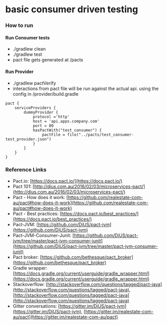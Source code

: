 # basic consumer driven testing

### How to run
#### Run Consumer tests 
* ./gradlew clean
* ./gradlew test
* pact file gets generated at /pacts

#### Run Provider
* ./gradlew pactVerify
* interactions from pact file will be run against the actual api.
using the config in /provider/build.gradle
```
pact {
    serviceProviders {
        dummyProvider {
            protocol ='http'
            host = 'api.apps.company.com'
            port = 80
            hasPactWith("test_consumer") {
                pactFile = file("../pacts/test_consumer-test_provider.json")
            }
        }
    }
}
```
### Reference Links
* Pact.io: [https://docs.pact.io/](https://docs.pact.io/)
* Pact 101: [http://dius.com.au/2016/02/03/microservices-pact/](http://dius.com.au/2016/02/03/microservices-pact/)
* Pact - How does it work: [https://github.com/realestate-com-au/pact#how-does-it-work](https://github.com/realestate-com-au/pact#how-does-it-work)
* Pact - Best practices: [https://docs.pact.io/best_practices/](https://docs.pact.io/best_practices/) 
* Pact-JVM: [https://github.com/DiUS/pact-jvm](https://github.com/DiUS/pact-jvm)
* Pact-JVM-Consumer-Junit: [https://github.com/DiUS/pact-jvm/tree/master/pact-jvm-consumer-junit](https://github.com/DiUS/pact-jvm/tree/master/pact-jvm-consumer-junit)
* Pact broker: [https://github.com/bethesque/pact_broker](https://github.com/bethesque/pact_broker)
* Gradle wrapper: [https://docs.gradle.org/current/userguide/gradle_wrapper.html](https://docs.gradle.org/current/userguide/gradle_wrapper.html)
* Stackoverflow: [http://stackoverflow.com/questions/tagged/pact-java](http://stackoverflow.com/questions/tagged/pact-java), [http://stackoverflow.com/questions/tagged/pact-java](http://stackoverflow.com/questions/tagged/pact-java)
* Gitter conversations: [https://gitter.im/DiUS/pact-jvm](https://gitter.im/DiUS/pact-jvm), [https://gitter.im/realestate-com-au/pact](https://gitter.im/realestate-com-au/pact)